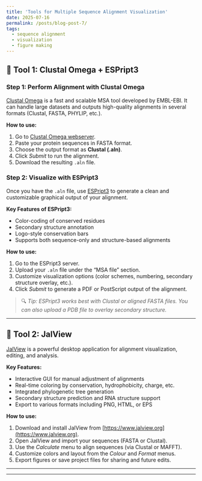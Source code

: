 ```yaml
---
title: 'Tools for Multiple Sequence Alignment Visualization'
date: 2025-07-16
permalink: /posts/blog-post-7/
tags:
  - sequence alignment
  - visualization
  - figure making
---
```


## 🔧 Tool 1: Clustal Omega + ESPript3

### Step 1: Perform Alignment with Clustal Omega

[Clustal Omega](https://www.ebi.ac.uk/jdispatcher/msa/clustalo) is a fast and scalable MSA tool developed by EMBL-EBI. It can handle large datasets and outputs high-quality alignments in several formats (Clustal, FASTA, PHYLIP, etc.).

**How to use:**
1. Go to [Clustal Omega webserver](https://www.ebi.ac.uk/jdispatcher/msa/clustalo).
2. Paste your protein sequences in FASTA format.
3. Choose the output format as **Clustal (.aln)**.
4. Click *Submit* to run the alignment.
5. Download the resulting `.aln` file.

### Step 2: Visualize with ESPript3

Once you have the `.aln` file, use [ESPript3](https://espript.ibcp.fr/ESPript/ESPript/) to generate a clean and customizable graphical output of your alignment.

**Key Features of ESPript3:**
- Color-coding of conserved residues
- Secondary structure annotation
- Logo-style conservation bars
- Supports both sequence-only and structure-based alignments

**How to use:**
1. Go to the ESPript3 server.
2. Upload your `.aln` file under the “MSA file” section.
3. Customize visualization options (color schemes, numbering, secondary structure overlay, etc.).
4. Click *Submit* to generate a PDF or PostScript output of the alignment.

> 🔍 *Tip: ESPript3 works best with Clustal or aligned FASTA files. You can also upload a PDB file to overlay secondary structure.*

---

## 🔧 Tool 2: JalView

[JalView](https://www.jalview.org) is a powerful desktop application for alignment visualization, editing, and analysis.

**Key Features:**
- Interactive GUI for manual adjustment of alignments
- Real-time coloring by conservation, hydrophobicity, charge, etc.
- Integrated phylogenetic tree generation
- Secondary structure prediction and RNA structure support
- Export to various formats including PNG, HTML, or EPS

**How to use:**
1. Download and install JalView from [https://www.jalview.org](https://www.jalview.org).
2. Open JalView and import your sequences (FASTA or Clustal).
3. Use the *Calculate* menu to align sequences (via Clustal or MAFFT).
4. Customize colors and layout from the *Colour* and *Format* menus.
5. Export figures or save project files for sharing and future edits.


---



---
